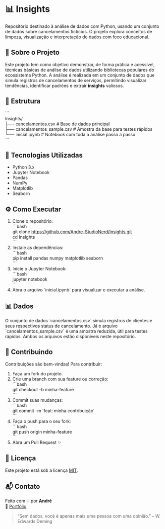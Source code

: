 # 📊 Insights  
Repositório destinado à análise de dados com Python, usando um conjunto de dados sobre cancelamentos fictícios. O projeto explora conceitos de limpeza, visualização e interpretação de dados com foco educacional.  
## 🧠 Sobre o Projeto  
Este projeto tem como objetivo demonstrar, de forma prática e acessível, técnicas básicas de análise de dados utilizando bibliotecas populares do ecossistema Python. A análise é realizada em um conjunto de dados que simula registros de cancelamentos de serviços, permitindo visualizar tendências, identificar padrões e extrair **insights** valiosos.  
## 📂 Estrutura  
\`\`\`  
Insights/  
├── cancelamentos.csv            # Base de dados principal  
├── cancelamentos_sample.csv     # Amostra da base para testes rápidos  
└── inicial.ipynb                # Notebook com toda a análise passo a passo  
\`\`\`  
## 🚀 Tecnologias Utilizadas  
- Python 3.x  
- Jupyter Notebook  
- Pandas  
- NumPy  
- Matplotlib  
- Seaborn  
## ⚙️ Como Executar  
1. Clone o repositório:  
\`\`\`bash  
git clone https://github.com/Andre-StudioNerd/Insights.git  
cd Insights  
\`\`\`  
2. Instale as dependências:  
\`\`\`bash  
pip install pandas numpy matplotlib seaborn  
\`\`\`  
3. Inicie o Jupyter Notebook:  
\`\`\`bash  
jupyter notebook  
\`\`\`  
4. Abra o arquivo \`inicial.ipynb\` para visualizar e executar a análise.  
## 📊 Dados  
O conjunto de dados \`cancelamentos.csv\` simula registros de clientes e seus respectivos status de cancelamento. Já o arquivo \`cancelamentos_sample.csv\` é uma amostra reduzida, útil para testes rápidos. Ambos os arquivos estão disponíveis neste repositório.  
## 🙌 Contribuindo  
Contribuições são bem-vindas! Para contribuir:  
1. Faça um fork do projeto.  
2. Crie uma branch com sua feature ou correção:  
\`\`\`bash  
git checkout -b minha-feature  
\`\`\`  
3. Commit suas mudanças:  
\`\`\`bash  
git commit -m 'feat: minha contribuição'  
\`\`\`  
4. Faça o push para o seu fork:  
\`\`\`bash  
git push origin minha-feature  
\`\`\`  
5. Abra um Pull Request ✨  
## 📄 Licença  
Este projeto está sob a licença [MIT](LICENSE).  
## 📬 Contato  
Feito com 💡 por **André**  
🔗 [Portfólio](https://andre-studionerd.github.io/andreportfolio)  
> “Sem dados, você é apenas mais uma pessoa com uma opinião.” – W. Edwards Deming
